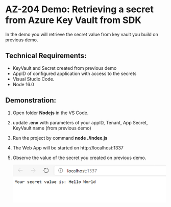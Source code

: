 # AZ-204 Demo: Retrieving a secret from Azure Key Vault from SDK

In the demo you will retrieve the secret value from key vault you build on previous demo.

## Technical Requirements:

- KeyVault and Secret created from previous demo
- AppID of configured application with access to the secrets
- Visual Studio Code.
- Node 16.0

## Demonstration:

1. Open folder **Nodejs** in the VS Code.
1. update **.env** with parameters of your appID, Tenant, App Secret, KeyVault name (from previous demo)
1. Run the project by command **node ./index.js**
1. The Web App will be started on http://localhost:1337
1. Observe the value of the secret you created on previous demo.

    ![topsecret](Nodejs\screen.png)

